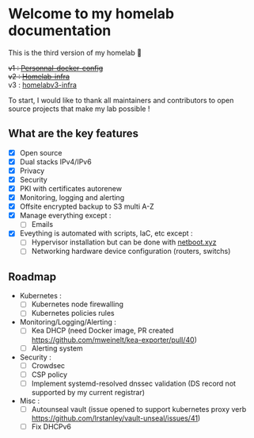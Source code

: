 # Welcome to my homelab documentation

This is the third version of my homelab :rocket:

~~v1 : [Personnal-docker-config](https://github.com/M0NsTeRRR/Personnal-docker-config)~~  
~~v2 : [Homelab-infra](https://github.com/M0NsTeRRR/Homelab-infra)~~  
v3 : [homelabv3-infra](https://github.com/M0NsTeRRR/homelabv3-infra)

To start, I would like to thank all maintainers and contributors to open source projects that make my lab possible !

## What are the key features

- [x] Open source
- [x] Dual stacks IPv4/IPv6
- [x] Privacy
- [x] Security
- [x] PKI with certificates autorenew
- [x] Monitoring, logging and alerting
- [x] Offsite encrypted backup to S3 multi A-Z
- [x] Manage everything except :
    * [ ] Emails
- [x] Eveything is automated with scripts, IaC, etc except :
    * [ ] Hypervisor installation but can be done with [netboot.xyz](https://netboot.xyz/)
    * [ ] Networking hardware device configuration (routers, switchs)

## Roadmap

- Kubernetes :
    * [ ] Kubernetes node firewalling
    * [ ] Kubernetes policies rules
- Monitoring/Logging/Alerting :
    * [ ] Kea DHCP (need Docker image, PR created https://github.com/mweinelt/kea-exporter/pull/40)
    * [ ] Alerting system
- Security :
    * [ ] Crowdsec
    * [ ] CSP policy
    * [ ] Implement systemd-resolved dnssec validation (DS record not supported by my current registrar)
- Misc :
    * [ ] Autounseal vault (issue opened to support kubernetes proxy verb https://github.com/lrstanley/vault-unseal/issues/41)
    * [ ] Fix DHCPv6

